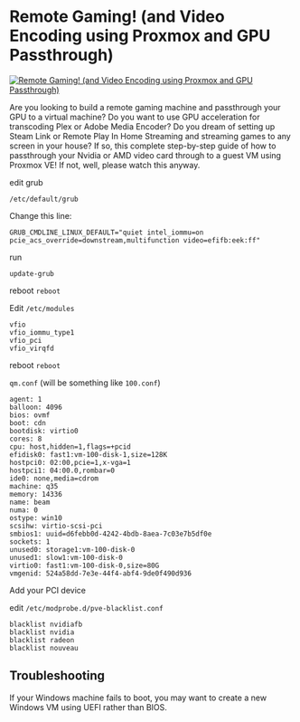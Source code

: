 # Remote Gaming! (and Video Encoding using Proxmox and GPU Passthrough)

[![Remote Gaming! (and Video Encoding using Proxmox and GPU Passthrough)](http://img.youtube.com/vi/fgx3NMk6F54/0.jpg)](https://www.youtube.com/watch?v=fgx3NMk6F54 "Remote Gaming! (and Video Encoding using Proxmox and GPU Passthrough)")


Are you looking to build a remote gaming machine and passthrough your GPU to a virtual machine?  Do you want to use GPU acceleration for transcoding Plex or Adobe Media Encoder?  Do you dream of setting up Steam Link or Remote Play In Home Streaming and streaming games to any screen in your house?  If so, this complete step-by-step guide of how to passthrough your Nvidia or AMD video card through to a guest VM using Proxmox VE!  If not, well, please watch this anyway.  



edit grub

`/etc/default/grub`


Change this line:

`GRUB_CMDLINE_LINUX_DEFAULT="quiet intel_iommu=on pcie_acs_override=downstream,multifunction video=efifb:eek:ff"`

run

`update-grub`

reboot
`reboot`

Edit
`/etc/modules`

```
vfio
vfio_iommu_type1
vfio_pci
vfio_virqfd
```

reboot
`reboot`


`qm.conf` (will be something like `100.conf`)

```
agent: 1
balloon: 4096
bios: ovmf
boot: cdn
bootdisk: virtio0
cores: 8
cpu: host,hidden=1,flags=+pcid
efidisk0: fast1:vm-100-disk-1,size=128K
hostpci0: 02:00,pcie=1,x-vga=1
hostpci1: 04:00.0,rombar=0
ide0: none,media=cdrom
machine: q35
memory: 14336
name: beam
numa: 0
ostype: win10
scsihw: virtio-scsi-pci
smbios1: uuid=d6febb0d-4242-4bdb-8aea-7c03e7b5df0e
sockets: 1
unused0: storage1:vm-100-disk-0
unused1: slow1:vm-100-disk-0
virtio0: fast1:vm-100-disk-0,size=80G
vmgenid: 524a58dd-7e3e-44f4-abf4-9de0f490d936
```

Add your PCI device


edit `/etc/modprobe.d/pve-blacklist.conf`

```
blacklist nvidiafb
blacklist nvidia
blacklist radeon
blacklist nouveau
```

## Troubleshooting

If your Windows machine fails to boot, you may want to create a new Windows VM using UEFI rather than BIOS.


